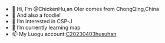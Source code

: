 - 👋 Hi, I’m @ChickenHu,an OIer comes from ChongQing,China
- 🥐 And also a foodie!
- 👀 I’m interested in CSP-J
- 🌱 I’m currently learning map
- 📫 My Luogu account:[C20230403husuhan](https://www.luogu.com.cn/user/502017)
